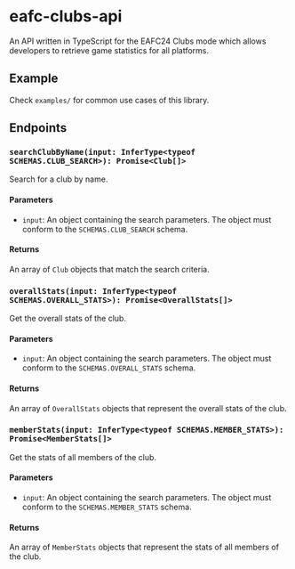 # eafc-clubs-api

An API written in TypeScript for the EAFC24 Clubs mode which allows developers to retrieve game statistics for all platforms.

## Example
Check `examples/` for common use cases of this library.

## Endpoints

### `searchClubByName(input: InferType<typeof SCHEMAS.CLUB_SEARCH>): Promise<Club[]>`

Search for a club by name.

#### Parameters

- `input`: An object containing the search parameters. The object must conform to the `SCHEMAS.CLUB_SEARCH` schema.

#### Returns

An array of `Club` objects that match the search criteria.

### `overallStats(input: InferType<typeof SCHEMAS.OVERALL_STATS>): Promise<OverallStats[]>`

Get the overall stats of the club.

#### Parameters

- `input`: An object containing the search parameters. The object must conform to the `SCHEMAS.OVERALL_STATS` schema.

#### Returns

An array of `OverallStats` objects that represent the overall stats of the club.

### `memberStats(input: InferType<typeof SCHEMAS.MEMBER_STATS>): Promise<MemberStats[]>`

Get the stats of all members of the club.

#### Parameters

- `input`: An object containing the search parameters. The object must conform to the `SCHEMAS.MEMBER_STATS` schema.

#### Returns

An array of `MemberStats` objects that represent the stats of all members of the club.
